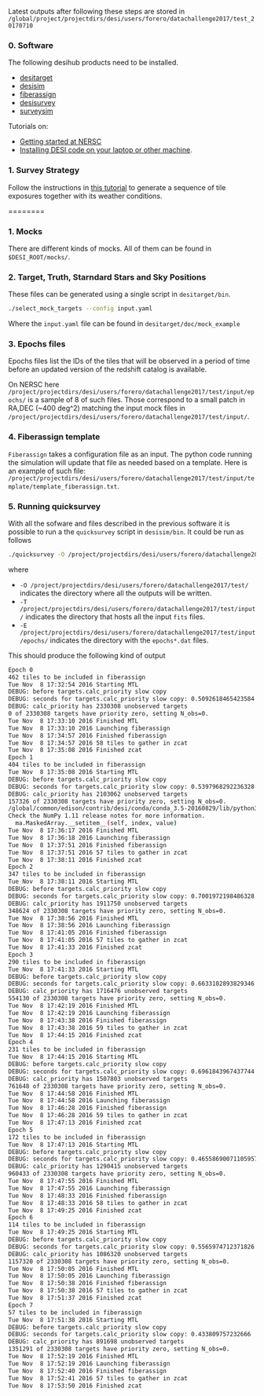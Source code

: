 Latest outputs after following these steps are stored in
`/global/project/projectdirs/desi/users/forero/datachallenge2017/test_20170710`

### 0. Software

The following desihub products need to be installed.

* [desitarget](https://github.com/desihub/desitarget)
* [desisim](https://github.com/desihub/desisim)
* [fiberassign](https://github.com/desihub/fiberassign)
* [desisurvey](https://github.com/desihub/desisurvey)
* [surveysim](https://github.com/desihub/surveysim)

Tutorials on:
* [Getting started at NERSC](https://desi.lbl.gov/trac/wiki/Pipeline/GettingStarted/NERSC) 
* [Installing DESI code on your laptop or other machine](https://desi.lbl.gov/trac/wiki/Pipeline/GettingStarted/Laptop/JuneMeeting).  

### 1. Survey Strategy

Follow the instructions in [this tutorial](https://github.com/desihub/surveysim/blob/master/doc/tutorial.md) to 
generate a sequence of tile exposures together with its weather conditions.

========

### 1. Mocks

There are different kinds of mocks. All of them can be found in
`$DESI_ROOT/mocks/`.  


### 2. Target, Truth, Starndard Stars and Sky Positions

These files can be generated using a single script in `desitarget/bin`.

```bash
./select_mock_targets --config input.yaml
```
Where the `input.yaml` file can be found in `desitarget/doc/mock_example`

### 3. Epochs files

Epochs files list the IDs of the tiles that will be observed in a period of time before an updated version of the redshift catalog is available.

On NERSC here `/project/projectdirs/desi/users/forero/datachallenge2017/test/input/epochs/` is a sample of 8 of such files. Those correspond to a small patch in RA,DEC (~400 deg^2) matching the input mock files in `/project/projectdirs/desi/users/forero/datachallenge2017/test/input/`.

### 4. Fiberassign template

`Fiberassign` takes a configuration file as an input. The python code running the simulation will update that file as needed based on a template. Here is an example of such file: `/project/projectdirs/desi/users/forero/datachallenge2017/test/input/template/template_fiberassign.txt`.

### 5. Running quicksurvey

With all the sofware and files described in the previous software it is possible to run a the `quicksurvey` script in `desisim/bin`. It could be run as follows

```bash
./quicksurvey -O /project/projectdirs/desi/users/forero/datachallenge2017/test/ -T /project/projectdirs/desi/users/forero/datachallenge2017/test/input/ -f ~/fiberassign/bin/./fiberassign -E /project/projectdirs/desi/users/forero/datachallenge2017/test/input/epochs/ -t /project/projectdirs/desi/users/forero/datachallenge2017/test/input/template/template_fiberassign.txt -N 8
```
where 

* `-O /project/projectdirs/desi/users/forero/datachallenge2017/test/` indicates the directory where all the outputs will be written.
* `-T /project/projectdirs/desi/users/forero/datachallenge2017/test/input/` indicates the directory that hosts all the input `fits` files.
* `-E /project/projectdirs/desi/users/forero/datachallenge2017/test/input/epochs/` indicates the directory with the `epochs*.dat` files.


This should produce the following kind of output

```bash
Epoch 0
462 tiles to be included in fiberassign
Tue Nov  8 17:32:54 2016 Starting MTL
DEBUG: before targets.calc_priority slow copy
DEBUG: seconds for targets.calc_priority slow copy: 0.5092618465423584
DEBUG: calc_priority has 2330308 unobserved targets
0 of 2330308 targets have priority zero, setting N_obs=0.
Tue Nov  8 17:33:10 2016 Finished MTL
Tue Nov  8 17:33:10 2016 Launching fiberassign
Tue Nov  8 17:34:57 2016 Finished fiberassign
Tue Nov  8 17:34:57 2016 58 tiles to gather in zcat
Tue Nov  8 17:35:08 2016 Finished zcat
Epoch 1
404 tiles to be included in fiberassign
Tue Nov  8 17:35:08 2016 Starting MTL
DEBUG: before targets.calc_priority slow copy
DEBUG: seconds for targets.calc_priority slow copy: 0.5397968292236328
DEBUG: calc_priority has 2103062 unobserved targets
157326 of 2330308 targets have priority zero, setting N_obs=0.
/global/common/edison/contrib/desi/conda/conda_3.5-20160829/lib/python3.5/site-packages/astropy/table/column.py:1095: MaskedArrayFutureWarning: setting an item on a masked array which has a shared mask will not copy the mask and also change the original mask array in the future.
Check the NumPy 1.11 release notes for more information.
  ma.MaskedArray.__setitem__(self, index, value)
Tue Nov  8 17:36:17 2016 Finished MTL
Tue Nov  8 17:36:18 2016 Launching fiberassign
Tue Nov  8 17:37:51 2016 Finished fiberassign
Tue Nov  8 17:37:51 2016 57 tiles to gather in zcat
Tue Nov  8 17:38:11 2016 Finished zcat
Epoch 2
347 tiles to be included in fiberassign
Tue Nov  8 17:38:11 2016 Starting MTL
DEBUG: before targets.calc_priority slow copy
DEBUG: seconds for targets.calc_priority slow copy: 0.7001972198486328
DEBUG: calc_priority has 1911750 unobserved targets
348624 of 2330308 targets have priority zero, setting N_obs=0.
Tue Nov  8 17:38:56 2016 Finished MTL
Tue Nov  8 17:38:56 2016 Launching fiberassign
Tue Nov  8 17:41:05 2016 Finished fiberassign
Tue Nov  8 17:41:05 2016 57 tiles to gather in zcat
Tue Nov  8 17:41:33 2016 Finished zcat
Epoch 3
290 tiles to be included in fiberassign
Tue Nov  8 17:41:33 2016 Starting MTL
DEBUG: before targets.calc_priority slow copy
DEBUG: seconds for targets.calc_priority slow copy: 0.6633102893829346
DEBUG: calc_priority has 1716476 unobserved targets
554130 of 2330308 targets have priority zero, setting N_obs=0.
Tue Nov  8 17:42:19 2016 Finished MTL
Tue Nov  8 17:42:19 2016 Launching fiberassign
Tue Nov  8 17:43:38 2016 Finished fiberassign
Tue Nov  8 17:43:38 2016 59 tiles to gather in zcat
Tue Nov  8 17:44:15 2016 Finished zcat
Epoch 4
231 tiles to be included in fiberassign
Tue Nov  8 17:44:15 2016 Starting MTL
DEBUG: before targets.calc_priority slow copy
DEBUG: seconds for targets.calc_priority slow copy: 0.6961843967437744
DEBUG: calc_priority has 1507803 unobserved targets
761648 of 2330308 targets have priority zero, setting N_obs=0.
Tue Nov  8 17:44:58 2016 Finished MTL
Tue Nov  8 17:44:58 2016 Launching fiberassign
Tue Nov  8 17:46:28 2016 Finished fiberassign
Tue Nov  8 17:46:28 2016 59 tiles to gather in zcat
Tue Nov  8 17:47:13 2016 Finished zcat
Epoch 5
172 tiles to be included in fiberassign
Tue Nov  8 17:47:13 2016 Starting MTL
DEBUG: before targets.calc_priority slow copy
DEBUG: seconds for targets.calc_priority slow copy: 0.46558690071105957
DEBUG: calc_priority has 1290415 unobserved targets
960433 of 2330308 targets have priority zero, setting N_obs=0.
Tue Nov  8 17:47:55 2016 Finished MTL
Tue Nov  8 17:47:55 2016 Launching fiberassign
Tue Nov  8 17:48:33 2016 Finished fiberassign
Tue Nov  8 17:48:33 2016 58 tiles to gather in zcat
Tue Nov  8 17:49:25 2016 Finished zcat
Epoch 6
114 tiles to be included in fiberassign
Tue Nov  8 17:49:25 2016 Starting MTL
DEBUG: before targets.calc_priority slow copy
DEBUG: seconds for targets.calc_priority slow copy: 0.5565974712371826
DEBUG: calc_priority has 1086320 unobserved targets
1157320 of 2330308 targets have priority zero, setting N_obs=0.
Tue Nov  8 17:50:05 2016 Finished MTL
Tue Nov  8 17:50:05 2016 Launching fiberassign
Tue Nov  8 17:50:38 2016 Finished fiberassign
Tue Nov  8 17:50:38 2016 57 tiles to gather in zcat
Tue Nov  8 17:51:37 2016 Finished zcat
Epoch 7
57 tiles to be included in fiberassign
Tue Nov  8 17:51:38 2016 Starting MTL
DEBUG: before targets.calc_priority slow copy
DEBUG: seconds for targets.calc_priority slow copy: 0.433809757232666
DEBUG: calc_priority has 891698 unobserved targets
1351291 of 2330308 targets have priority zero, setting N_obs=0.
Tue Nov  8 17:52:19 2016 Finished MTL
Tue Nov  8 17:52:19 2016 Launching fiberassign
Tue Nov  8 17:52:40 2016 Finished fiberassign
Tue Nov  8 17:52:41 2016 57 tiles to gather in zcat
Tue Nov  8 17:53:50 2016 Finished zcat
```

